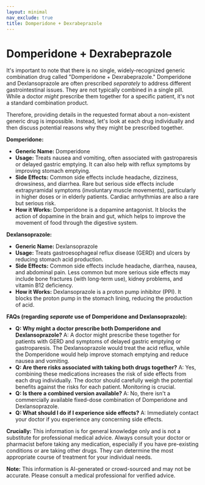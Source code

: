 ```yaml
---
layout: minimal
nav_exclude: true
title: Domperidone + Dexrabeprazole
---
```


# Domperidone + Dexrabeprazole

It's important to note that there is no single, widely-recognized generic combination drug called "Domperidone + Dexrabeprazole."  Domperidone and Dexlansoprazole are often prescribed *separately* to address different gastrointestinal issues.  They are not typically combined in a single pill.  While a doctor *might* prescribe them together for a specific patient, it's not a standard combination product.


Therefore, providing details in the requested format about a non-existent generic drug is impossible.  Instead, let's look at each drug individually and then discuss potential reasons why they might be prescribed together.

**Domperidone:**

* **Generic Name:** Domperidone
* **Usage:** Treats nausea and vomiting, often associated with gastroparesis or delayed gastric emptying.  It can also help with reflux symptoms by improving stomach emptying.
* **Side Effects:**  Common side effects include headache, dizziness, drowsiness, and diarrhea.  Rare but serious side effects include extrapyramidal symptoms (involuntary muscle movements), particularly in higher doses or in elderly patients.  Cardiac arrhythmias are also a rare but serious risk.
* **How it Works:**  Domperidone is a dopamine antagonist. It blocks the action of dopamine in the brain and gut, which helps to improve the movement of food through the digestive system.

**Dexlansoprazole:**

* **Generic Name:** Dexlansoprazole
* **Usage:** Treats gastroesophageal reflux disease (GERD) and ulcers by reducing stomach acid production.
* **Side Effects:** Common side effects include headache, diarrhea, nausea, and abdominal pain.  Less common but more serious side effects may include bone fractures (with long-term use), kidney problems, and vitamin B12 deficiency.
* **How it Works:**  Dexlansoprazole is a proton pump inhibitor (PPI). It blocks the proton pump in the stomach lining, reducing the production of acid.


**FAQs (regarding *separate* use of Domperidone and Dexlansoprazole):**

* **Q: Why might a doctor prescribe both Domperidone and Dexlansoprazole?** A: A doctor might prescribe these together for patients with GERD and symptoms of delayed gastric emptying or gastroparesis.  The Dexlansoprazole would treat the acid reflux, while the Domperidone would help improve stomach emptying and reduce nausea and vomiting.
* **Q: Are there risks associated with taking both drugs together?** A: Yes, combining these medications increases the risk of side effects from each drug individually.  The doctor should carefully weigh the potential benefits against the risks for each patient.  Monitoring is crucial.
* **Q: Is there a combined version available?** A: No, there isn't a commercially available fixed-dose combination of Domperidone and Dexlansoprazole.
* **Q: What should I do if I experience side effects?** A: Immediately contact your doctor if you experience any concerning side effects.


**Crucially:** This information is for general knowledge only and is not a substitute for professional medical advice.  Always consult your doctor or pharmacist before taking any medication, especially if you have pre-existing conditions or are taking other drugs. They can determine the most appropriate course of treatment for your individual needs.


**Note:** This information is AI-generated or crowd-sourced and may not be accurate. Please consult a medical professional for verified advice.